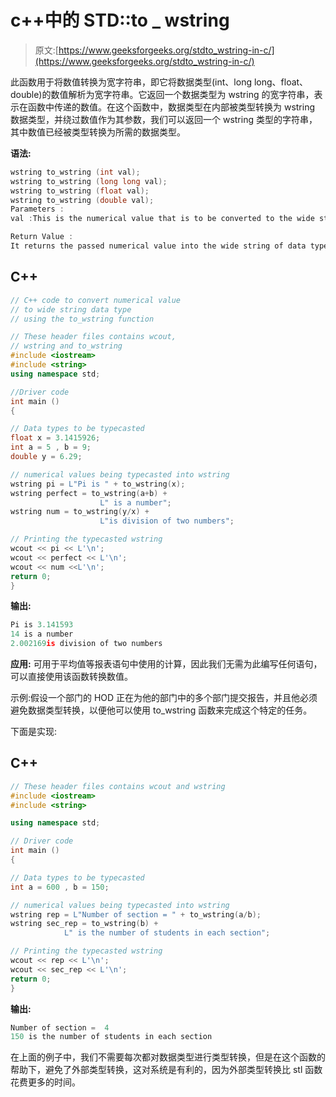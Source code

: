 # c++中的 STD::to _ wstring

> 原文:[https://www.geeksforgeeks.org/stdto_wstring-in-c/](https://www.geeksforgeeks.org/stdto_wstring-in-c/)

此函数用于将数值转换为宽字符串，即它将数据类型(int、long long、float、double)的数值解析为宽字符串。它返回一个数据类型为 wstring 的宽字符串，表示在函数中传递的数值。在这个函数中，数据类型在内部被类型转换为 wstring 数据类型，并绕过数值作为其参数，我们可以返回一个 wstring 类型的字符串，其中数值已经被类型转换为所需的数据类型。

**语法:**

```cpp
wstring to_wstring (int val);
wstring to_wstring (long long val);
wstring to_wstring (float val);
wstring to_wstring (double val);
Parameters :
val :This is the numerical value that is to be converted to the wide string.

Return Value :
It returns the passed numerical value into the wide string of data type wstring.
```

## C++

```cpp
// C++ code to convert numerical value
// to wide string data type
// using the to_wstring function

// These header files contains wcout,
// wstring and to_wstring
#include <iostream>
#include <string>    
using namespace std;

//Driver code
int main ()
{

// Data types to be typecasted
float x = 3.1415926;
int a = 5 , b = 9;
double y = 6.29;

// numerical values being typecasted into wstring
wstring pi = L"Pi is " + to_wstring(x);
wstring perfect = to_wstring(a+b) +
                    L" is a number";
wstring num = to_wstring(y/x) +
                    L"is division of two numbers";

// Printing the typecasted wstring
wcout << pi << L'\n';
wcout << perfect << L'\n';
wcout << num <<L'\n';
return 0;
}
```

**输出:**

```cpp
Pi is 3.141593
14 is a number
2.002169is division of two numbers
```

**应用:**
可用于平均值等报表语句中使用的计算，因此我们无需为此编写任何语句，可以直接使用该函数转换数值。

示例:假设一个部门的 HOD 正在为他的部门中的多个部门提交报告，并且他必须避免数据类型转换，以便他可以使用 to_wstring 函数来完成这个特定的任务。

下面是实现:

## C++

```cpp
// These header files contains wcout and wstring
#include <iostream>
#include <string>    

using namespace std;

// Driver code
int main ()
{

// Data types to be typecasted
int a = 600 , b = 150;

// numerical values being typecasted into wstring
wstring rep = L"Number of section = " + to_wstring(a/b);
wstring sec_rep = to_wstring(b) +
            L" is the number of students in each section";

// Printing the typecasted wstring
wcout << rep << L'\n';
wcout << sec_rep << L'\n';
return 0;
}
```

**输出:**

```cpp
Number of section =  4
150 is the number of students in each section
```

在上面的例子中，我们不需要每次都对数据类型进行类型转换，但是在这个函数的帮助下，避免了外部类型转换，这对系统是有利的，因为外部类型转换比 stl 函数花费更多的时间。